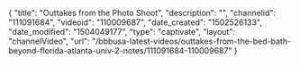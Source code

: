 {
    "title": "Outtakes from the Photo Shoot",
    "description": "",
    "channelid": "111091684",
    "videoid": "110009687",
    "date_created": "1502526133",
    "date_modified": "1504049177",
    "type": "captivate",
    "layout": "channelVideo",
    "url": "\/bbbusa-latest-videos\/outtakes-from-the-bed-bath-beyond-florida-atlanta-univ-2-notes\/111091684-110009687"
}